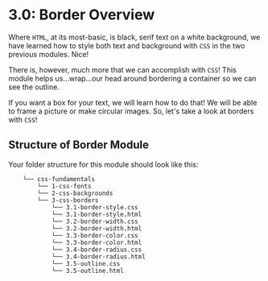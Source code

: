 # 3.0: Border Overview

Where `HTML`, at its most-basic, is black, serif text on a white background, we have learned how to style both text and background with `CSS` in the two previous modules. Nice!  


There is, however, much more that we can accomplish with `CSS`! This module helps us...wrap...our head around bordering a container so we can see the outline.  


If you want a box for your text, we will learn how to do that! We will be able to frame a picture or make circular images. So, let's take a look at borders with `CSS`!

## Structure of Border Module

Your folder structure for this module should look like this:  


```text
    └── css-fundamentals
        └── 1-css-fonts
        └── 2-css-backgrounds
        └── 3-css-borders
            └── 3.1-border-style.css
            └── 3.1-border-style.html
            └── 3.2-border-width.css
            └── 3.2-border-width.html
            └── 3.3-border-color.css
            └── 3.3-border-color.html
            └── 3.4-border-radius.css
            └── 3.4-border-radius.html
            └── 3.5-outline.css
            └── 3.5-outline.html
```

